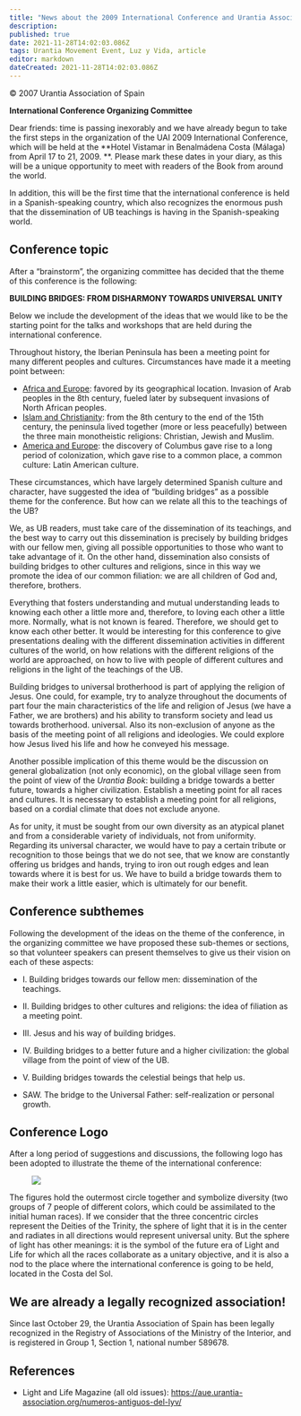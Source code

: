 ```yaml
---
title: "News about the 2009 International Conference and Urantia Association of Spain"
description: 
published: true
date: 2021-11-28T14:02:03.086Z
tags: Urantia Movement Event, Luz y Vida, article
editor: markdown
dateCreated: 2021-11-28T14:02:03.086Z
---
```


<p class="v-card v-sheet theme--light gray lighten-3 px-2">© 2007 Urantia Association of Spain</p>


**International Conference Organizing Committee**

Dear friends: time is passing inexorably and we have already begun to take the first steps in the organization of the UAI 2009 International Conference, which will be held at the **Hotel Vistamar in Benalmádena Costa (Málaga) from April 17 to 21, 2009. **. Please mark these dates in your diary, as this will be a unique opportunity to meet with readers of the Book from around the world.

In addition, this will be the first time that the international conference is held in a Spanish-speaking country, which also recognizes the enormous push that the dissemination of UB teachings is having in the Spanish-speaking world.

## Conference topic

After a “brainstorm”, the organizing committee has decided that the theme of this conference is the following:

**BUILDING BRIDGES: FROM DISHARMONY TOWARDS UNIVERSAL UNITY**

Below we include the development of the ideas that we would like to be the starting point for the talks and workshops that are held during the international conference.

Throughout history, the Iberian Peninsula has been a meeting point for many different peoples and cultures. Circumstances have made it a meeting point between:

- <ins>Africa and Europe</ins>: favored by its geographical location. Invasion of Arab peoples in the 8th century, fueled later by subsequent invasions of North African peoples.
- <ins>Islam and Christianity</ins>: from the 8th century to the end of the 15th century, the peninsula lived together (more or less peacefully) between the three main monotheistic religions: Christian, Jewish and Muslim.
- <ins>America and Europe</ins>: the discovery of Columbus gave rise to a long period of colonization, which gave rise to a common place, a common culture: Latin American culture.

These circumstances, which have largely determined Spanish culture and character, have suggested the idea of “building bridges” as a possible theme for the conference. But how can we relate all this to the teachings of the UB?

We, as UB readers, must take care of the dissemination of its teachings, and the best way to carry out this dissemination is precisely by building bridges with our fellow men, giving all possible opportunities to those who want to take advantage of it. On the other hand, dissemination also consists of building bridges to other cultures and religions, since in this way we promote the idea of our common filiation: we are all children of God and, therefore, brothers.

Everything that fosters understanding and mutual understanding leads to knowing each other a little more and, therefore, to loving each other a little more. Normally, what is not known is feared. Therefore, we should get to know each other better. It would be interesting for this conference to give presentations dealing with the different dissemination activities in different cultures of the world, on how relations with the different religions of the world are approached, on how to live with people of different cultures and religions in the light of the teachings of the UB.

Building bridges to universal brotherhood is part of applying the religion of Jesus. One could, for example, try to analyze throughout the documents of part four the main characteristics of the life and religion of Jesus (we have a Father, we are brothers) and his ability to transform society and lead us towards brotherhood. universal. Also its non-exclusion of anyone as the basis of the meeting point of all religions and ideologies. We could explore how Jesus lived his life and how he conveyed his message.

Another possible implication of this theme would be the discussion on general globalization (not only economic), on the global village seen from the point of view of the _Urantia Book_: building a bridge towards a better future, towards a higher civilization. Establish a meeting point for all races and cultures. It is necessary to establish a meeting point for all religions, based on a cordial climate that does not exclude anyone.

As for unity, it must be sought from our own diversity as an atypical planet and from a considerable variety of individuals, not from uniformity. Regarding its universal character, we would have to pay a certain tribute or recognition to those beings that we do not see, that we know are constantly offering us bridges and hands, trying to iron out rough edges and lean towards where it is best for us. We have to build a bridge towards them to make their work a little easier, which is ultimately for our benefit.

## Conference subthemes

Following the development of the ideas on the theme of the conference, in the organizing committee we have proposed these sub-themes or sections, so that volunteer speakers can present themselves to give us their vision on each of these aspects:

- I. Building bridges towards our fellow men: dissemination of the teachings.

- II. Building bridges to other cultures and religions: the idea of filiation as a meeting point.

- III. Jesus and his way of building bridges.

- IV. Building bridges to a better future and a higher civilization: the global village from the point of view of the UB.

- V. Building bridges towards the celestial beings that help us.

- SAW. The bridge to the Universal Father: self-realization or personal growth.

## Conference Logo

After a long period of suggestions and discussions, the following logo has been adopted to illustrate the theme of the international conference:

<figure id="Figure_1" class="image urantiapedia">
<img src="/image/article/Luz_y_Vida/LyV11/05.jpg">
</figure>

The figures hold the outermost circle together and symbolize diversity (two groups of 7 people of different colors, which could be assimilated to the initial human races). If we consider that the three concentric circles represent the Deities of the Trinity, the sphere of light that it is in the center and radiates in all directions would represent universal unity. But the sphere of light has other meanings: it is the symbol of the future era of Light and Life for which all the races collaborate as a unitary objective, and it is also a nod to the place where the international conference is going to be held, located in the Costa del Sol.

## We are already a legally recognized association!

Since last October 29, the Urantia Association of Spain has been legally recognized in the Registry of Associations of the Ministry of the Interior, and is registered in Group 1, Section 1, national number 589678.

## References

- Light and Life Magazine (all old issues): https://aue.urantia-association.org/numeros-antiguos-del-lyv/

